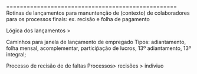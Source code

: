 ==================================================
Rotinas de lançamentos para manuntenção de (contexto) de colaboradores para os processos finais: ex. recisão e folha de pagamento

Lógica dos lançamentos > 

Caminhos para janela de lançamento de empregado
Tipos: adiantamento, folha mensal, acomplementar, particiṕação de lucros, 13º adiantamento, 13º integral;

Processo de recisão de de faltas
Processos> recisões > indiviuo


